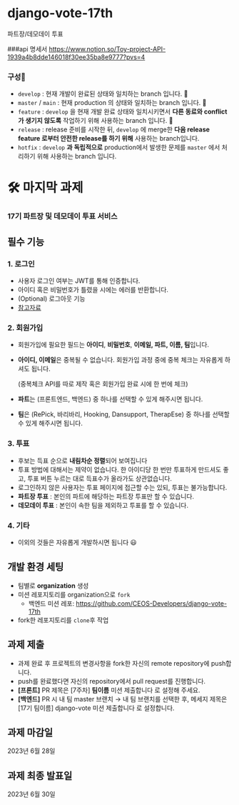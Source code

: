 # django-vote-17th
파트장/데모데이 투표

###api 명세서
https://www.notion.so/Toy-project-API-1939a4b8dde146018f30ee35ba8e9777?pvs=4

### 구성🍒

- `develop` : 현재 개발이 완료된 상태와 일치하는 branch 입니다. 🍒
- `master` / `main` : 현재 production 의 상태와 일치하는 branch 입니다. 🍒
- `feature` : `develop` 을 현재 개발 완료 상태와 일치시키면서 **다른 동료와 conflict가 생기지 않도록** 작업하기 위해 사용하는 branch 입니다. 🍒
- `release` : release 준비를 시작한 뒤, `develop` 에 merge한 **다음 release feature 로부터 안전한 release를 하기 위해** 사용하는 branch입니다.
- `hotfix` : `develop` **과 독립적으로** production에서 발생한 문제를 `master` 에서 처리하기 위해 사용하는 branch 입니다.


# 🛠️ **마지막 과제**

### **17기 파트장 및 데모데이 투표 서비스**

## 필수 기능

### 1. 로그인

- 사용자 로그인 여부는 JWT를 통해 인증합니다.
- 아이디 혹은 비밀번호가 틀렸을 시에는 에러를 반환합니다.
- (Optional) 로그아웃 기능
- [참고자료](https://django-rest-framework-simplejwt.readthedocs.io/en/latest/getting_started.html)

### 2. 회원가입

- 회원가입에 필요한 필드는 **아이디**, **비밀번호**, **이메일, 파트, 이름, 팀**입니다.
- **아이디, 이메일**은 중복될 수 없습니다. 
회원가입 과정 중에 중복 체크는 자유롭게 하셔도 됩니다.
    
    (중복체크 API를 따로 제작 혹은 회원가입 완료 시에 한 번에 체크)
    
- **파트**는 (프론트엔드, 백엔드) 중 하나를 선택할 수 있게 해주시면 됩니다.
- **팀**은 (RePick, 바리바리, Hooking, Dansupport, TherapEse) 중 하나를 선택할 수 있게 해주시면 됩니다.

### 3. 투표

- 후보는 득표 순으로 **내림차순 정렬**되어 보여집니다
- 투표 방법에 대해서는 제약이 없습니다. 한 아이디당 한 번만 투표하게 만드셔도 좋고, 투표 버튼 누르는 대로 득표수가 올라가도 상관없습니다.
- 로그인하지 않은 사용자는 투표 페이지에 접근할 수는 있되, 투표는 불가능합니다.
- **파트장 투표** : 본인의 파트에 해당하는 파트장 투표만 할 수 있습니다.
- **데모데이 투표** : 본인이 속한 팀을 제외하고 투표를 할 수 있습니다.

### 4. 기타

- 이외의 것들은 자유롭게 개발하시면 됩니다 😃

## 개발 환경 세팅

- 팀별로 **organization** 생성
- 미션 레포지토리를 organization으로 `fork`
    - 백엔드 미션 레포: https://github.com/CEOS-Developers/django-vote-17th
- fork한 레포지토리를 `clone`후 작업

## 과제 제출

- 과제 완료 후 프로젝트의 변경사항을 fork한 자신의 remote repository에 push합니다.
- push를 완료했다면 자신의 repository에서 pull request를 진행합니다.
- **[프론트]** PR 제목은 [7주차] **팀이름** 미션 제출합니다 로 설정해 주세요.
- **[백엔드]** PR 시 내 팀 master 브랜치 → 내 팀 브랜치를 선택한 후, 메세지 제목은 [17기 팀이름] django-vote 미션 제출합니다 로 설정합니다.

## 과제 마감일

2023년 6월 28일

## 과제 최종 발표일

2023년 6월 30일
